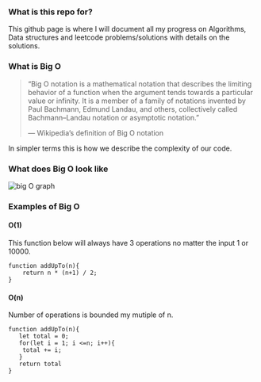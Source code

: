 ### What is this repo for?

This github page is where I will document all my progress on Algorithms, Data structures and leetcode problems/solutions with details on the solutions.

### What is Big O

<blockquote>
“Big O notation is a mathematical notation that describes the limiting behavior of a function when the argument tends towards a particular value or infinity. It is a member of a family of notations invented by Paul Bachmann, Edmund Landau, and others, collectively called Bachmann–Landau notation or asymptotic notation.”

— Wikipedia’s definition of Big O notation

</blockquote>

In simpler terms this is how we describe the complexity of our code.

### What does Big O look like

![big O graph](https://cdn-media-1.freecodecamp.org/images/1*KfZYFUT2OKfjekJlCeYvuQ.jpeg)

### Examples of Big O

#### O(1)

This function below will always have 3 operations no matter the input 1 or 10000.

```
function addUpTo(n){
    return n * (n+1) / 2;
}
```

#### O(n)

Number of operations is bounded my mutiple of n.

```
function addUpTo(n){
   let total = 0;
   for(let i = 1; i <=n; i++){
    total += i;
   }
   return total
}
```
